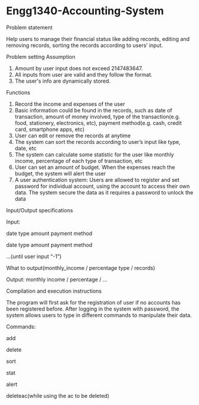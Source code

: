 # Engg1340-Accounting-System

Problem statement

Help users to manage their financial status like adding records, editing and removing records, sorting the records according to users’ input.

Problem setting
Assumption
1.	Amount by user input does not exceed 2147483647.
2.	All inputs from user are valid and they follow the format.
3.  The user's info are dynamically stored.

Functions
1.	Record the income and expenses of the user
2.	Basic information could be found in the records, such as date of transaction, amount of money involved, type of the transaction(e.g. food, stationery, electronics, etc), payment method(e.g. cash, credit card, smartphone apps, etc)
3.	User can edit or remove the records at anytime
4.	The system can sort the records according to user’s input like type, date, etc
5.	The system can calculate some statistic for the user like monthly income, percentage of each type of transaction, etc
6.	User can set an amount of budget. When the expenses reach the budget, the system will alert the user
7.	A user authentication system: Users are allowed to register and set password for individual account, using the account to access their own data. The system secure the data as it requires a password to unlock the data

Input/Output specifications

Input:

date type amount payment method

date type amount payment method

…(until user input “-1”)

What to output(monthly_income / percentage type / records)

Output:
monthly income / percentage / …

Compilation and execution instructions

The program will first ask for the registration of user if no accounts has been registered before. After logging in the system with password, the system allows users to type in different commands to manipulate their data.

Commands:

add

delete

sort

stat

alert

deleteac(while using the ac to be deleted)
